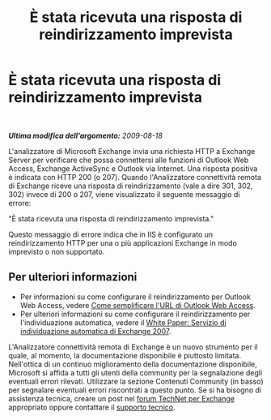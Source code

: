 ﻿---
title: È stata ricevuta una risposta di reindirizzamento imprevista
TOCTitle: È stata ricevuta una risposta di reindirizzamento imprevista
ms:assetid: 12995093-5ad0-467b-8566-6bfa98606f54
ms:mtpsurl: https://technet.microsoft.com/it-it/library/Dd439362(v=EXCHG.80)
ms:contentKeyID: 27341523
ms.date: 10/25/2013
mtps_version: v=EXCHG.80
_tocRel: dd439364(v=exchg.80)/toc.json
ms.translationtype: HT
---

# È stata ricevuta una risposta di reindirizzamento imprevista

 

_**Ultima modifica dell'argomento:** 2009-08-18_

L'analizzatore di Microsoft Exchange invia una richiesta HTTP a Exchange Server per verificare che possa connettersi alle funzioni di Outlook Web Access, Exchange ActiveSync e Outlook via Internet. Una risposta positiva è indicata con HTTP 200 (o 207). Quando l'Analizzatore connettività remota di Exchange riceve una risposta di reindirizzamento (vale a dire 301, 302, 302) invece di 200 o 207, viene visualizzato il seguente messaggio di errore:

"È stata ricevuta una risposta di reindirizzamento imprevista."

Questo messaggio di errore indica che in IIS è configurato un reindirizzamento HTTP per una o più applicazioni Exchange in modo imprevisto o non supportato.

## Per ulteriori informazioni

  - Per informazioni su come configurare il reindirizzamento per Outlook Web Access, vedere [Come semplificare l'URL di Outlook Web Access](http://go.microsoft.com/fwlink/?linkid=130623).  
  - Per ulteriori informazioni su come configurare il reindirizzamento per l'individuazione automatica, vedere il [White Paper: Servizio di individuazione automatica di Exchange 2007](http://go.microsoft.com/fwlink/?linkid=85214).  

L'Analizzatore connettività remota di Exchange è un nuovo strumento per il quale, al momento, la documentazione disponibile è piuttosto limitata. Nell'ottica di un continuo miglioramento della documentazione disponibile, Microsoft si affida a tutti gli utenti della community per la segnalazione degli eventuali errori rilevati. Utilizzare la sezione Contenuti Community (in basso) per segnalare eventuali errori riscontrati a questo punto. Se si ha bisogno di assistenza tecnica, creare un post nel [forum TechNet per Exchange](http://go.microsoft.com/fwlink/?linkid=73420) appropriato oppure contattare il [supporto tecnico](http://go.microsoft.com/fwlink/?linkid=8158).

